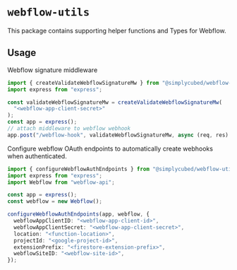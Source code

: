 # `webflow-utils`

This package contains supporting helper functions and Types for Webflow.

## Usage

Webflow signature middleware

```typescript
import { createValidateWebflowSignatureMw } from "@simplycubed/webflow-utils";
import express from "express";

const validateWebflowSignatureMw = createValidateWebflowSignatureMw(
  "<webflow-app-client-secret>"
);
const app = express();
// attach middleware to webflow webhook
app.post("/webflow-hook", validateWebflowSignatureMw, async (req, res) => {});
```

Configure webflow OAuth endpoints to automatically create webhooks when authenticated.

```typescript
import { configureWebflowAuthEndpoints } from "@simplycubed/webflow-utils";
import express from "express";
import Webflow from "webflow-api";

const app = express();
const webflow = new Webflow();

configureWebflowAuthEndpoints(app, webflow, {
  webflowAppClientID: "<webflow-app-client-id>",
  webflowAppClientSecret: "<webflow-app-client-secret>",
  location: "<function-location>",
  projectId: "<google-project-id>",
  extensionPrefix: "<firestore-extension-prefix>",
  webflowSiteID: "<webflow-site-id>",
});
```
